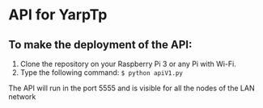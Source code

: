 # API for YarpTp

## To make the deployment of the API:

1. Clone the repository on your Raspberry Pi 3 or any Pi with Wi-Fi.
2. Type the following command: `$ python apiV1.py`

The API will run in the port 5555 and is visible for all the nodes of the LAN network
